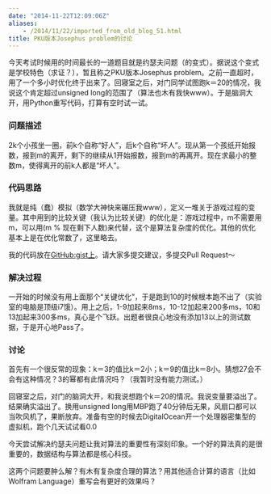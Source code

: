 ```yaml
---
date: "2014-11-22T12:09:06Z"
aliases:
    - /2014/11/22/imported_from_old_blog_51.html
title: PKU版本Josephus problem的讨论
---
```


今天考试时候用的时间最长的一道题目就是约瑟夫问题（的变式）。据说这个变式是学校特色（求证？），暂且称之PKU版本Josephus problem。之前一直超时，用了一个多小时优化终于出来了。回寝室之后，对门同学试图跑k＝20的情况，我说这个肯定超过unsigned long的范围了（算法也木有我快www）。于是脑洞大开，用Python重写代码，打算有空时试一试。
<h3>问题描述</h3>
2k个小孩坐一圈，前k个自称“好人”，后k个自称“坏人”。现从第一个孩纸开始报数，报到m的离开，剩下的继续从1开始报数，报到m的再离开。现在求最小的整数m，使得离开的前k人都是“坏人”。
<h3>代码思路</h3>
我就是纯（蠢）模拟（数学大神快来碾压我www），定义一堆关于游戏过程的变量。其中用到的比较关键（我认为比较关键）的优化是：游戏过程中，m不需要用m，可以用(m % 现在剩下人数)来代替，这个是算法复杂度的优化。其他的优化基本上是在优化常数了，这里略去。

我的代码放在<a href="https://gist.github.com/yangl1996/3daa6fc5e51300226490" target="_blank">GitHub:gist上</a>。请大家多提交建议，多提交Pull Request～
<h3>解决过程</h3>
一开始的时候没有用上面那个“关键优化”，于是跑到10的时候根本跑不出了（实验室的电脑是顶级i7饿）。用上之后，1-9加起来8ms，10-12加起来200多ms，10和13加起来300多ms，真心是个飞跃。出题者很良心地没有添加13以上的测试数据，于是开心地Pass了。
<h3>讨论</h3>
首先有一个很反常的现象：k＝3的值比k＝2小；k＝9的值比k＝8小。猜想27会不会有这种情况？3的幂都有此情况吗？（我暂时没有能力测试。）

回寝室之后，对门的脑洞大开，和我说想跑个k＝20的情况。我说变量要溢出了。结果确实溢出了。换用unsigned long用MBP跑了40分钟后无果，风扇口都可以当吹风机了，果断放弃。准备有空的时候去DigitalOcean开一个处理器密集型的虚拟机，跑个几天试试看0.0

今天尝试解决约瑟夫问题让我对算法的重要性有深刻印象。一个好的算法真的是很重要的，数据结构与算法都是核心科技。

这两个问题要肿么解？有木有复杂度合理的算法？用其他适合计算的语言（比如Wolfram Language）重写会有更好的效果吗？